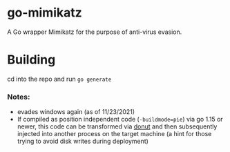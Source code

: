 # go-mimikatz
A Go wrapper Mimikatz for the purpose of anti-virus evasion.

# Building
cd into the repo and run `go generate`

### Notes:
* evades windows again (as of 11/23/2021)
* If compiled as position independent code (`-buildmode=pie`) via go 1.15 or newer, this code can be transformed via [donut](https://github.com/Binject/go-donut) and then subsequently injected into another process on the target machine (a hint for those trying to avoid disk writes during deployment)
